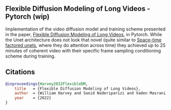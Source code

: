 <img href="./fdm.png" width="450px"></img>

## Flexible Diffusion Modeling of Long Videos - Pytorch (wip)

Implementation of the video diffusion model and training scheme presented in the paper, <a href="https://arxiv.org/abs/2205.11495">Flexible Diffusion Modeling of Long Videos</a>, in Pytorch. While the Unet architecture does not look that novel (quite similar to <a href="https://github.com/lucidrains/video-diffusion-pytorch">Space-time factored unets</a>, where they do attention across time) they achieved up to 25 minutes of coherent video with their specific frame sampling conditioning scheme during training.

## Citations

```bibtex
@inproceedings{Harvey2022FlexibleDM,
    title   = {Flexible Diffusion Modeling of Long Videos},
    author  = {William Harvey and Saeid Naderiparizi and Vaden Masrani and Christian Weilbach and Frank Wood},
    year    = {2022}
}
```
